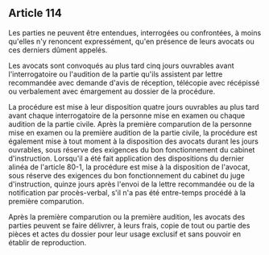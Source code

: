 Article 114
----
Les parties ne peuvent être entendues, interrogées ou confrontées, à moins
qu'elles n'y renoncent expressément, qu'en présence de leurs avocats ou ces
derniers dûment appelés.

Les avocats sont convoqués au plus tard cinq jours ouvrables avant
l'interrogatoire ou l'audition de la partie qu'ils assistent par lettre
recommandée avec demande d'avis de réception, télécopie avec récépissé ou
verbalement avec émargement au dossier de la procédure.

La procédure est mise à leur disposition quatre jours ouvrables au plus tard
avant chaque interrogatoire de la personne mise en examen ou chaque audition de
la partie civile. Après la première comparution de la personne mise en examen ou
la première audition de la partie civile, la procédure est également mise à tout
moment à la disposition des avocats durant les jours ouvrables, sous réserve des
exigences du bon fonctionnement du cabinet d'instruction. Lorsqu'il a été fait
application des dispositions du dernier alinéa de l'article 80-1, la procédure
est mise à la disposition de l'avocat, sous réserve des exigences du bon
fonctionnement du cabinet du juge d'instruction, quinze jours après l'envoi de
la lettre recommandée ou de la notification par procès-verbal, s'il n'a pas été
entre-temps procédé à la première comparution.

Après la première comparution ou la première audition, les avocats des parties
peuvent se faire délivrer, à leurs frais, copie de tout ou partie des pièces et
actes du dossier pour leur usage exclusif et sans pouvoir en établir de
reproduction.
